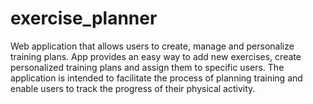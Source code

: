 # exercise_planner
Web application that allows users to create, manage and personalize training plans. App provides an easy way to add new exercises, create personalized training plans and assign them to specific users. The application is intended to facilitate the process of planning training and enable users to track the progress of their physical activity.
